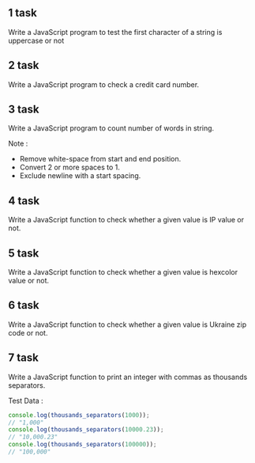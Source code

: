 ## 1 task

Write a JavaScript program to test the first character of a string is uppercase or not

## 2 task

Write a JavaScript program to check a credit card number. 

## 3 task

Write a JavaScript program to count number of words in string.

Note : 
- Remove white-space from start and end position. 
- Convert 2 or more spaces to 1. 
- Exclude newline with a start spacing.

## 4 task

Write a JavaScript function to check whether a given value is IP value or not.

## 5 task

Write a JavaScript function to check whether a given value is hexcolor value or not.

## 6 task

Write a JavaScript function to check whether a given value is Ukraine zip code or not.

## 7 task

Write a JavaScript function to print an integer with commas as thousands separators.

Test Data :

```javascript
console.log(thousands_separators(1000)); 
// "1,000"
console.log(thousands_separators(10000.23)); 
// "10,000.23"
console.log(thousands_separators(100000));
// "100,000"
```
